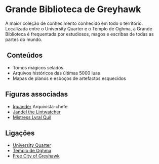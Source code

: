 #  Grande Biblioteca de Greyhawk

A maior coleção de conhecimento conhecido em todo o território. Localizada entre o University Quarter e o Templo de Oghma, a Grande Biblioteca é frequentada por estudiosos, magos e escribas de todas as partes do mundo.

## ️ Conteúdos

- Tomos mágicos selados
- Arquivos históricos das últimas 5000 luas
- Mapas de planos e esboços de artefactos esquecidos

##  Figuras associadas

- [Iquander]() Arquivista-chefe
- [Jandel the Lintwatcher]()
- [Mistress Lyral Quil]()

##  Ligações

- [University Quarter]()
- [Templo de Oghma]()
- [Free City of Greyhawk]()


















